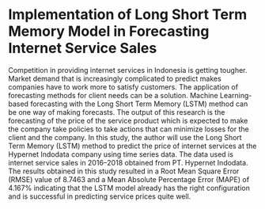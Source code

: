 # Implementation of Long Short Term Memory Model in Forecasting Internet Service Sales
Competition in providing internet services in Indonesia is getting tougher. Market demand that is increasingly complicated to predict makes companies have to work more to satisfy customers. The application of forecasting methods for client needs can be a solution. Machine Learning-based forecasting with the Long Short Term Memory (LSTM) method can be one way of making forecasts. The output of this research is the forecasting of the price of the service product which is expected to make the company take policies to take actions that can minimize losses for the client and the company. In this study, the author will use the Long Short Term Memory (LSTM) method to predict the price of internet services at the Hypernet Indodata company using time series data. The data used is internet service sales in 2016–2018 obtained from PT. Hypernet Indodata. The results obtained in this study resulted in a Root Mean Square Error (RMSE) value of 8.7463 and a Mean Absolute Percentage Error (MAPE) of 4.167% indicating that the LSTM model already has the right configuration and is successful in predicting service prices quite well.
